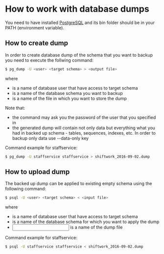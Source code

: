 # How to work with database dumps
You need to have installed [PostgreSQL] and its bin folder should be in your PATH (environment variable).

## How to create dump
In order to create database dump of the schema that you want to backup you need to execute the follwing command:
```sh
$ pg_dump -U <user> <target schema> > <output file>
```
where
* <user> is a name of database user that have access to target schema
* <target schema> is a name of the database schema you want to backup
* <output file> is a name of the file in which you want to store the dump

Note that:
* the command may ask you the password of the user that you specified in <user>
* the generated dump will contain not only data but everything what you had in backed up schema - tables, sequences, indexes, etc. In order to backup only data use --data-only key

Command example for staffservice:
```sh
$ pg_dump -U staffservice staffservice > shiftwork_2016-09-02.dump
```

## How to upload dump

The backed up dump can be applied to existing empty schema using the following command:
```sh
$ psql -U <user> <target schema> < <input file>
```
where
* <user> is a name of database user that have access to target schema
* <target schema> is a name of the database schema for which you want to apply the dump
* <input file> is a name of the dump file

Command example for staffservice:
```sh
$ psql -U staffservice staffservice < shiftwork_2016-09-02.dump
```



[PostgreSQL]: <https://www.postgresql.org/download/>
